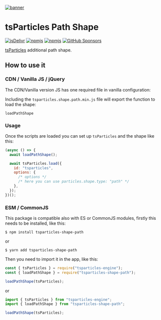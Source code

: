 [![banner](https://particles.js.org/images/banner3.png)](https://particles.js.org)

# tsParticles Path Shape

[![jsDelivr](https://data.jsdelivr.com/v1/package/npm/tsparticles-shape-path/badge)](https://www.jsdelivr.com/package/npm/tsparticles-shape-path)
[![npmjs](https://badge.fury.io/js/tsparticles-shape-path.svg)](https://www.npmjs.com/package/tsparticles-shape-path)
[![npmjs](https://img.shields.io/npm/dt/tsparticles-shape-path)](https://www.npmjs.com/package/tsparticles-shape-path) [![GitHub Sponsors](https://img.shields.io/github/sponsors/matteobruni)](https://github.com/sponsors/matteobruni)

[tsParticles](https://github.com/matteobruni/tsparticles) additional path shape.

## How to use it

### CDN / Vanilla JS / jQuery

The CDN/Vanilla version JS has one required file in vanilla configuration:

Including the `tsparticles.shape.path.min.js` file will export the function to load the shape:

```text
loadPathShape
```

### Usage

Once the scripts are loaded you can set up `tsParticles` and the shape like this:

```javascript
(async () => {
  await loadPathShape();

  await tsParticles.load({
    id: "tsparticles",
    options: {
      /* options */
      /* here you can use particles.shape.type: "path" */
    },
  });
})();
```

### ESM / CommonJS

This package is compatible also with ES or CommonJS modules, firstly this needs to be installed, like this:

```shell
$ npm install tsparticles-shape-path
```

or

```shell
$ yarn add tsparticles-shape-path
```

Then you need to import it in the app, like this:

```javascript
const { tsParticles } = require("tsparticles-engine");
const { loadPathShape } = require("tsparticles-shape-path");

loadPathShape(tsParticles);
```

or

```javascript
import { tsParticles } from "tsparticles-engine";
import { loadPathShape } from "tsparticles-shape-path";

loadPathShape(tsParticles);
```
